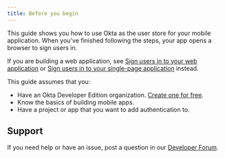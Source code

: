 ```yaml
---
title: Before you begin
---
```

This guide shows you how to use Okta as the user store for your mobile application. When you've finished following the steps, your app opens a browser to sign users in.

If you are building a web application, see [Sign users in to your web application](/docs/guides/sign-into-web-app/) or [Sign users in to your single-page application](/docs/guides/sign-into-spa/) instead.

This guide assumes that you:

* Have an Okta Developer Edition organization. [Create one for free](https://developer.okta.com/signup).
* Know the basics of building mobile apps.
* Have a project or app that you want to add authentication to.

<StackSelector snippet="sample"/>

## Support

If you need help or have an issue, post a question in our [Developer Forum](https://devforum.okta.com).

<NextSectionLink/>
